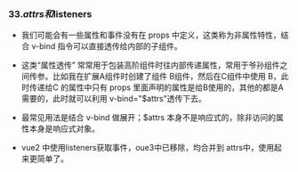 ### 33.$attrs和$listeners

+ 我们可能会有一些属性和事件没有在 props 中定义，这类称为非属性特性，结合 v-bind 指令可以直接透传给内部的子组件。

+ 这类“属性透传” 常常用于包装高阶组件时往内部传递属性，常用于爷孙组件之间传参。比如我在扩展A组件时创建了组件 B组件，然后在C组件中使用 B，此时传递给C 的属性中只有 props 里面声明的属性是给B使用的，其他的都是A 需要的，此时就可以利用 v-bind="$attrs"透传下去。

+ ﻿﻿﻿最常见用法是结合 v-bind 做展开；$attrs 本身不是响应式的，除非访问的属性本身是响应式对象。
+ ﻿﻿vue2 中使用listeners获取事件，oue3中已移除，均合并到 attrs中，使用起来更简单了。